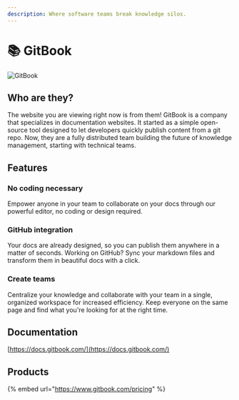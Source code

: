 ```yaml
---
description: Where software teams break knowledge silos.
---
```


# 📚 GitBook

![GitBook](../.gitbook/assets/gitbook_logo.png)

## Who are they?

The website you are viewing right now is from them! GitBook is a company that specializes in documentation websites. It started as a simple open-source tool designed to let developers quickly publish content from a git repo. Now, they are a fully distributed team building the future of knowledge management, starting with technical teams.

## Features

### No coding necessary

Empower anyone in your team to collaborate on your docs through our powerful editor, no coding or design required.

### GitHub integration

Your docs are already designed, so you can publish them anywhere in a matter of seconds. Working on GitHub? Sync your markdown files and transform them in beautiful docs with a click.

### Create teams

Centralize your knowledge and collaborate with your team in a single, organized workspace for increased efficiency. Keep everyone on the same page and find what you're looking for at the right time.

## Documentation

[https://docs.gitbook.com/](https://docs.gitbook.com/)

## Products

{% embed url="https://www.gitbook.com/pricing" %}

